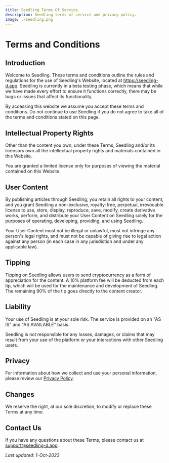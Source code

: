 ```yaml
---
title: Seedling Terms Of Service
description: Seedling terms of service and privacy policy.
image: ./seedling.png
---
```

# Terms and Conditions

## Introduction

Welcome to Seedling. These terms and conditions outline the rules and regulations for the use of Seedling's Website, located at https://seedling-d.app.  Seedling is currently in a beta testing phase, which means that while we have made every effort to ensure it functions correctly, there may be bugs or issues that affect its functionality.

By accessing this website we assume you accept these terms and conditions. Do not continue to use Seedling if you do not agree to take all of the terms and conditions stated on this page.

## Intellectual Property Rights

Other than the content you own, under these Terms, Seedling and/or its licensors own all the intellectual property rights and materials contained in this Website.

You are granted a limited license only for purposes of viewing the material contained on this Website.

## User Content

By publishing articles through Seedling, you retain all rights to your content, and you grant Seedling a non-exclusive, royalty-free, perpetual, irrevocable license to use, store, display, reproduce, save, modify, create derivative works, perform, and distribute your User Content on Seedling solely for the purposes of operating, developing, providing, and using Seedling.

Your User Content must not be illegal or unlawful, must not infringe any person's legal rights, and must not be capable of giving rise to legal action against any person (in each case in any jurisdiction and under any applicable law).

## Tipping

Tipping on Seedling allows users to send cryptocurrency as a form of appreciation for the content. A 10% platform fee will be deducted from each tip, which will be used for the maintenance and development of Seedling. The remaining 90% of the tip goes directly to the content creator.

## Liability

Your use of Seedling is at your sole risk. The service is provided on an "AS IS" and "AS AVAILABLE" basis.

Seedling is not responsible for any losses, damages, or claims that may result from your use of the platform or your interactions with other Seedling users.

## Privacy

For information about how we collect and use your personal information, please review our [Privacy Policy](./privacy-policy.md).

## Changes

We reserve the right, at our sole discretion, to modify or replace these Terms at any time.

## Contact Us

If you have any questions about these Terms, please contact us at support@seedling-d.app.

_Last updated: 1-Oct-2023_
